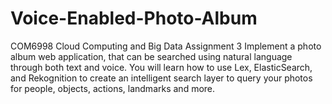 # Voice-Enabled-Photo-Album
COM6998 Cloud Computing and Big Data Assignment 3
Implement a photo album web application, that can be searched using natural language through both text and voice. You will learn how to use Lex, ElasticSearch, and Rekognition to create an intelligent search layer to query your photos for people, objects, actions, landmarks and more.
